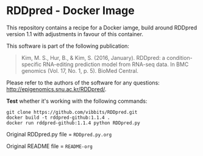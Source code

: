 # RDDpred - Docker Image

This repository contains a recipe for a Docker iamge, build around RDDpred version 1.1 with adjustments in favour of this container. 

This software is part of the following publication: 
> Kim, M. S., Hur, B., & Kim, S. (2016, January). RDDpred: a condition-specific RNA-editing prediction model from RNA-seq data. In BMC genomics (Vol. 17, No. 1, p. 5). BioMed Central.

Please refer to the authors of the software for any questions: http://epigenomics.snu.ac.kr/RDDpred/. 


**Test** whether it's working with the following commands:

```
git clone https://github.com/vibbits/RDDpred.git
docker build -t rddpred-github:1.1.4 .
docker run rddpred-github:1.1.4 python RDDpred.py
``` 

Original RDDpred.py file = `RDDpred.py.org`

Original README file     = `README-org`
